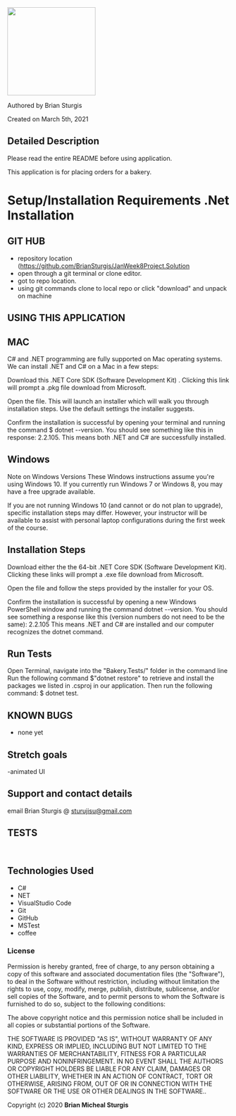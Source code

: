 <div align="left">
<img src="https://github.com/BrianSturgis.png" width="200px" height="auto" >
</div>
<p align="left"> Authored by Brian Sturgis</p>
<p align="left">Created on March 5th, 2021</p>

## Detailed Description
Please read the entire README before using application.

This application is for placing orders for a bakery.

# Setup/Installation Requirements .Net Installation
## GIT HUB
- repository location (https://github.com/BrianSturgis/JanWeek8Project.Solution
- open through a git terminal or clone editor.
- got to repo location.
- using git commands clone to local repo or click "download" and unpack on machine

## USING THIS APPLICATION
## MAC
C# and .NET programming are fully supported on Mac operating systems. We can install .NET and C# on a Mac in a few steps:

Download this .NET Core SDK (Software Development Kit) . Clicking this link will prompt a .pkg file download from Microsoft.

Open the file. This will launch an installer which will walk you through installation steps. Use the default settings the installer suggests.

Confirm the installation is successful by opening your terminal and running the command $ dotnet --version. You should see something like this in response: 2.2.105. This means both .NET and C# are successfully installed.

## Windows
Note on Windows Versions These Windows instructions assume you're using Windows 10. If you currently run Windows 7 or Windows 8, you may have a free upgrade available.

If you are not running Windows 10 (and cannot or do not plan to upgrade), specific installation steps may differ. However, your instructor will be available to assist with personal laptop configurations during the first week of the course.

## Installation Steps
Download either the the 64-bit .NET Core SDK (Software Development Kit). Clicking these links will prompt a .exe file download from Microsoft.

Open the file and follow the steps provided by the installer for your OS.

Confirm the installation is successful by opening a new Windows PowerShell window and running the command dotnet --version. You should see something a response like this (version numbers do not need to be the same): 2.2.105
This means .NET and C# are installed and our computer recognizes the dotnet command.

## Run Tests
Open Terminal, navigate into the "Bakery.Tests/" folder in the command line
Run the following command $"dotnet restore" to retrieve and install the packages we listed in .csproj in our application.
Then run the following command: $ dotnet test.

## KNOWN BUGS
- none yet

## Stretch goals
-animated UI

## Support and contact details
email Brian Sturgis @ <sturujisu@gmail.com>

## TESTS
```CS



```

## Technologies Used
* C#
* NET
* VisualStudio Code
* Git
* GitHub
* MSTest
* coffee

### License
Permission is hereby granted, free of charge, to any person obtaining a copy of this software and associated documentation files (the "Software"), to deal in the Software without restriction, including without limitation the rights to use, copy, modify, merge, publish, distribute, sublicense, and/or sell copies of the Software, and to permit persons to whom the Software is furnished to do so, subject to the following conditions:

The above copyright notice and this permission notice shall be included in all copies or substantial portions of the Software.

THE SOFTWARE IS PROVIDED "AS IS", WITHOUT WARRANTY OF ANY KIND, EXPRESS OR IMPLIED, INCLUDING BUT NOT LIMITED TO THE WARRANTIES OF MERCHANTABILITY, FITNESS FOR A PARTICULAR PURPOSE AND NONINFRINGEMENT. IN NO EVENT SHALL THE AUTHORS OR COPYRIGHT HOLDERS BE LIABLE FOR ANY CLAIM, DAMAGES OR OTHER LIABILITY, WHETHER IN AN ACTION OF CONTRACT, TORT OR OTHERWISE, ARISING FROM, OUT OF OR IN CONNECTION WITH THE SOFTWARE OR THE USE OR OTHER DEALINGS IN THE SOFTWARE..

Copyright (c) 2020 **Brian Micheal Sturgis**